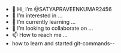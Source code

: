 - 👋 Hi, I’m @SATYAPRAVEENKUMAR2456
- 👀 I’m interested in ...
- 🌱 I’m currently learning ...
- 💞️ I’m looking to collaborate on ...
- 📫 How to reach me ...
- how to learn and started git-commands--

<!---
SATYAPRAVEENKUMAR2456/SATYAPRAVEENKUMAR2456 is a ✨ special ✨ repository because its `README.md` (this file) appears on your GitHub profile.
You can click the Preview link to take a look at your changes.
--->
